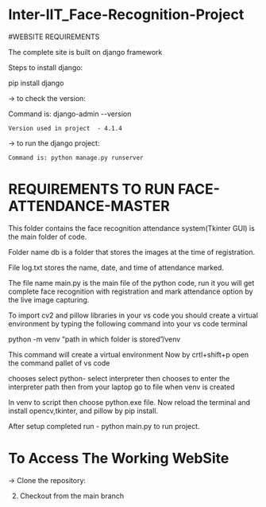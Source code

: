 # Inter-IIT_Face-Recognition-Project
#WEBSITE REQUIREMENTS

The complete site is built on django framework

Steps to install django:

pip install django

 → to check the version: 
 
Command is:  django-admin --version

	Version used in project  - 4.1.4
  
→ to run the django project:

	Command is: python manage.py runserver


# REQUIREMENTS TO RUN FACE-ATTENDANCE-MASTER

This folder contains the face recognition attendance system(Tkinter GUI) is the main folder of code.

Folder name db is a folder that stores the images at the time of registration. 

File log.txt stores the name, date, and time of attendance marked.

The file name main.py is the main file of the python code, run it you will get complete face recognition with registration and mark attendance option by the live image capturing. 

To import cv2 and pillow libraries in your vs code you should create a virtual environment by typing the following command into your vs code terminal

python -m venv “path in which folder is stored”/venv

This command will create a virtual environment Now by crtl+shift+p open the command pallet of vs code

chooses select python- select interpreter then chooses to enter the interpreter path then from your laptop go to file when venv is created 

In venv to script then choose python.exe file. Now reload the terminal and install opencv,tkinter, and pillow by pip install.

After setup completed run - python main.py to run project.

# To Access The Working WebSite

-> Clone the repository:
	

2. Checkout from the main branch
